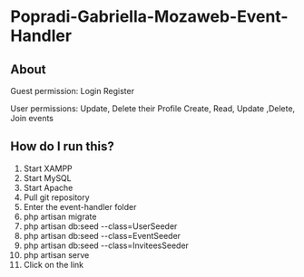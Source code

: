 # Popradi-Gabriella-Mozaweb-Event-Handler
## About
Guest permission: Login Register

User permissions: Update, Delete their Profile Create, Read, Update ,Delete, Join events

## How do I run this?
1. Start XAMPP
2. Start MySQL
3. Start Apache
4. Pull git repository
5. Enter the event-handler folder
6. php artisan migrate
7. php artisan db:seed --class=UserSeeder
8. php artisan db:seed --class=EventSeeder
9. php artisan db:seed --class=InviteesSeeder
10. php artisan serve
11. Click on the link

